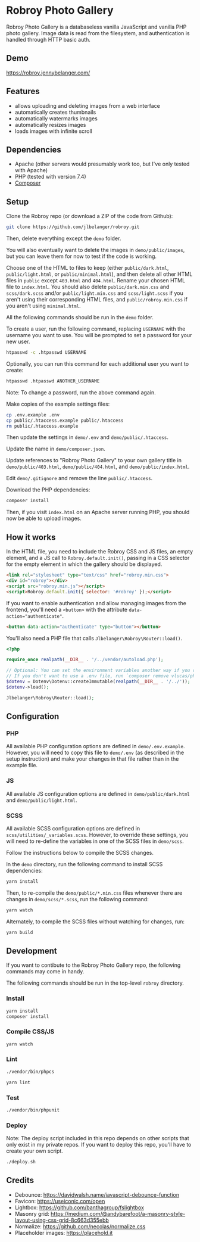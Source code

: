 # Robroy Photo Gallery

Robroy Photo Gallery is a databaseless vanilla JavaScript and vanilla PHP photo gallery. Image data is read from the filesystem, and authentication is handled through HTTP basic auth.

## Demo

https://robroy.jennybelanger.com/

## Features

- allows uploading and deleting images from a web interface
- automatically creates thumbnails
- automatically watermarks images
- automatically resizes images
- loads images with infinite scroll

## Dependencies

- Apache (other servers would presumably work too, but I've only tested with Apache)
- PHP (tested with version 7.4)
- [Composer](https://getcomposer.org/)

## Setup

Clone the Robroy repo (or download a ZIP of the code from Github):

``` bash
git clone https://github.com/jlbelanger/robroy.git
```

Then, delete everything except the `demo` folder.

You will also eventually want to delete the images in `demo/public/images`, but you can leave them for now to test if the code is working.

Choose one of the HTML to files to keep (either `public/dark.html`, `public/light.html`, or `public/minimal.html`), and then delete all other HTML files in `public` except `403.html` and `404.html`. Rename your chosen HTML file to `index.html`. You should also delete `public/dark.min.css` and `scss/dark.scss` and/or `public/light.min.css` and `scss/light.scss` if you aren't using their corresponding HTML files, and `public/robroy.min.css` if you aren't using `minimal.html`.

All the following commands should be run in the `demo` folder.

To create a user, run the following command, replacing `USERNAME` with the username you want to use. You will be prompted to set a password for your new user.

``` bash
htpasswd -c .htpasswd USERNAME
```

Optionally, you can run this command for each additional user you want to create:

``` bash
htpasswd .htpasswd ANOTHER_USERNAME
```

Note: To change a password, run the above command again.

Make copies of the example settings files:

``` bash
cp .env.example .env
cp public/.htaccess.example public/.htaccess
rm public/.htaccess.example
```

Then update the settings in `demo/.env` and `demo/public/.htaccess`.

Update the name in `demo/composer.json`.

Update references to "Robroy Photo Gallery" to your own gallery title in `demo/public/403.html`, `demo/public/404.html`, and `demo/public/index.html`.

Edit `demo/.gitignore` and remove the line `public/.htaccess`.

Download the PHP dependencies:

``` bash
composer install
```

Then, if you visit `index.html` on an Apache server running PHP, you should now be able to upload images.

## How it works

In the HTML file, you need to include the Robroy CSS and JS files, an empty element, and a JS call to `Robroy.default.init()`, passing in a CSS selector for the empty element in which the gallery should be displayed.

``` html
<link rel="stylesheet" type="text/css" href="robroy.min.css">
<div id="robroy"></div>
<script src="robroy.min.js"></script>
<script>Robroy.default.init({ selector: '#robroy' });</script>
```

If you want to enable authentication and allow managing images from the frontend, you'll need a `<button>` with the attribute `data-action="authenticate"`.

``` html
<button data-action="authenticate" type="button"></button>
```

You'll also need a PHP file that calls `Jlbelanger\Robroy\Router::load()`.

``` php
<?php

require_once realpath(__DIR__ . '/../vendor/autoload.php');

// Optional: You can set the environment variables another way if you choose.
// If you don't want to use a .env file, run `composer remove vlucas/phpdotenv` and remove the two lines below.
$dotenv = Dotenv\Dotenv::createImmutable(realpath(__DIR__ . '/../'));
$dotenv->load();

Jlbelanger\Robroy\Router::load();
```

## Configuration

### PHP

All available PHP configuration options are defined in `demo/.env.example`. However, you will need to copy this file to `demo/.env` (as described in the setup instruction) and make your changes in that file rather than in the example file.

### JS

All available JS configuration options are defined in `demo/public/dark.html` and `demo/public/light.html`.

### SCSS

All available SCSS configuration options are defined in `scss/utilities/_variables.scss`. However, to override these settings, you will need to re-define the variables in one of the SCSS files in `demo/scss`.

Follow the instructions below to compile the SCSS changes.

In the `demo` directory, run the following command to install SCSS dependencies:

``` bash
yarn install
```

Then, to re-compile the `demo/public/*.min.css` files whenever there are changes in `demo/scss/*.scss`, run the following command:

``` bash
yarn watch
```

Alternately, to compile the SCSS files without watching for changes, run:

``` bash
yarn build
```

## Development

If you want to contibute to the Robroy Photo Gallery repo, the following commands may come in handy.

The following commands should be run in the top-level `robroy` directory.

### Install

``` bash
yarn install
composer install
```

### Compile CSS/JS

``` bash
yarn watch
```

### Lint

``` bash
./vendor/bin/phpcs

yarn lint
```

### Test

``` bash
./vendor/bin/phpunit
```

### Deploy

Note: The deploy script included in this repo depends on other scripts that only exist in my private repos. If you want to deploy this repo, you'll have to create your own script.

``` bash
./deploy.sh
```

## Credits

- Debounce: https://davidwalsh.name/javascript-debounce-function
- Favicon: https://useiconic.com/open
- Lightbox: https://github.com/banthagroup/fslightbox
- Masonry grid: https://medium.com/@andybarefoot/a-masonry-style-layout-using-css-grid-8c663d355ebb
- Normalize: https://github.com/necolas/normalize.css
- Placeholder images: https://placehold.it
